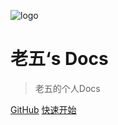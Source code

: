 ![logo](/assets/main.jpg)

# 老五‘s Docs

> 老五的个人Docs

[GitHub](https://github.com/5zong)
[快速开始](README.md)

